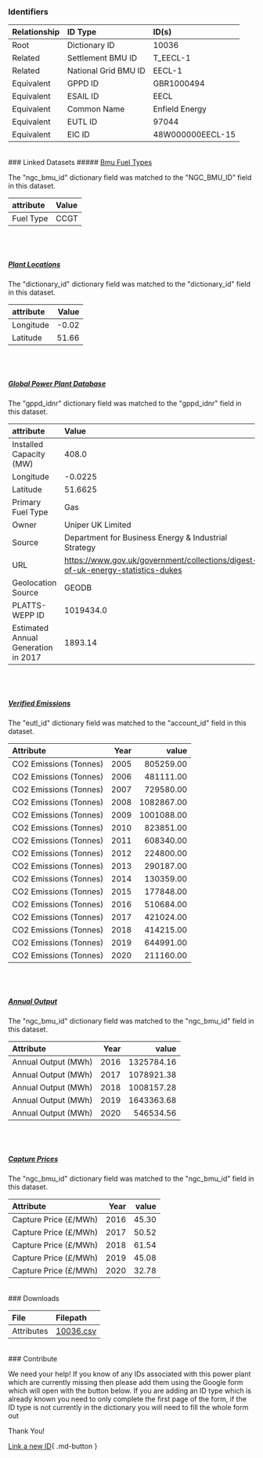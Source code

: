### Identifiers

| Relationship   | ID Type              | ID(s)            |
|:---------------|:---------------------|:-----------------|
| Root           | Dictionary ID        | 10036            |
| Related        | Settlement BMU ID    | T_EECL-1         |
| Related        | National Grid BMU ID | EECL-1           |
| Equivalent     | GPPD ID              | GBR1000494       |
| Equivalent     | ESAIL ID             | EECL             |
| Equivalent     | Common Name          | Enfield Energy   |
| Equivalent     | EUTL ID              | 97044            |
| Equivalent     | EIC ID               | 48W000000EECL-15 |

<br>
### Linked Datasets
##### <a href="https://osuked.github.io/Power-Station-Dictionary/datasets/bmu-fuel-types">Bmu Fuel Types</a>



The "ngc_bmu_id" dictionary field was matched to the "NGC_BMU_ID" field in this dataset.

| attribute   | Value   |
|:------------|:--------|
| Fuel Type   | CCGT    |

<br><br>
##### <a href="https://osuked.github.io/Power-Station-Dictionary/datasets/plant-locations">Plant Locations</a>



The "dictionary_id" dictionary field was matched to the "dictionary_id" field in this dataset.

| attribute   |   Value |
|:------------|--------:|
| Longitude   |   -0.02 |
| Latitude    |   51.66 |

<br><br>
##### <a href="https://osuked.github.io/Power-Station-Dictionary/datasets/global-power-plant-database">Global Power Plant Database</a>



The "gppd_idnr" dictionary field was matched to the "gppd_idnr" field in this dataset.

| attribute                           | Value                                                                          |
|:------------------------------------|:-------------------------------------------------------------------------------|
| Installed Capacity (MW)             | 408.0                                                                          |
| Longitude                           | -0.0225                                                                        |
| Latitude                            | 51.6625                                                                        |
| Primary Fuel Type                   | Gas                                                                            |
| Owner                               | Uniper UK Limited                                                              |
| Source                              | Department for Business Energy & Industrial Strategy                           |
| URL                                 | https://www.gov.uk/government/collections/digest-of-uk-energy-statistics-dukes |
| Geolocation Source                  | GEODB                                                                          |
| PLATTS-WEPP ID                      | 1019434.0                                                                      |
| Estimated Annual Generation in 2017 | 1893.14                                                                        |

<br><br>
##### <a href="https://osuked.github.io/Power-Station-Dictionary/datasets/verified-emissions">Verified Emissions</a>



The "eutl_id" dictionary field was matched to the "account_id" field in this dataset.

| Attribute              |   Year |      value |
|:-----------------------|-------:|-----------:|
| CO2 Emissions (Tonnes) |   2005 |  805259.00 |
| CO2 Emissions (Tonnes) |   2006 |  481111.00 |
| CO2 Emissions (Tonnes) |   2007 |  729580.00 |
| CO2 Emissions (Tonnes) |   2008 | 1082867.00 |
| CO2 Emissions (Tonnes) |   2009 | 1001088.00 |
| CO2 Emissions (Tonnes) |   2010 |  823851.00 |
| CO2 Emissions (Tonnes) |   2011 |  608340.00 |
| CO2 Emissions (Tonnes) |   2012 |  224800.00 |
| CO2 Emissions (Tonnes) |   2013 |  290187.00 |
| CO2 Emissions (Tonnes) |   2014 |  130359.00 |
| CO2 Emissions (Tonnes) |   2015 |  177848.00 |
| CO2 Emissions (Tonnes) |   2016 |  510684.00 |
| CO2 Emissions (Tonnes) |   2017 |  421024.00 |
| CO2 Emissions (Tonnes) |   2018 |  414215.00 |
| CO2 Emissions (Tonnes) |   2019 |  644991.00 |
| CO2 Emissions (Tonnes) |   2020 |  211160.00 |

<br><br>
##### <a href="https://osuked.github.io/Power-Station-Dictionary/datasets/annual-output">Annual Output</a>



The "ngc_bmu_id" dictionary field was matched to the "ngc_bmu_id" field in this dataset.

| Attribute           |   Year |      value |
|:--------------------|-------:|-----------:|
| Annual Output (MWh) |   2016 | 1325784.16 |
| Annual Output (MWh) |   2017 | 1078921.38 |
| Annual Output (MWh) |   2018 | 1008157.28 |
| Annual Output (MWh) |   2019 | 1643363.68 |
| Annual Output (MWh) |   2020 |  546534.56 |

<br><br>
##### <a href="https://osuked.github.io/Power-Station-Dictionary/datasets/capture-prices">Capture Prices</a>



The "ngc_bmu_id" dictionary field was matched to the "ngc_bmu_id" field in this dataset.

| Attribute             |   Year |   value |
|:----------------------|-------:|--------:|
| Capture Price (£/MWh) |   2016 |   45.30 |
| Capture Price (£/MWh) |   2017 |   50.52 |
| Capture Price (£/MWh) |   2018 |   61.54 |
| Capture Price (£/MWh) |   2019 |   45.08 |
| Capture Price (£/MWh) |   2020 |   32.78 |


<br>
### Downloads


| File       | Filepath                                                                              |
|:-----------|:--------------------------------------------------------------------------------------|
| Attributes | [10036.csv](https://osuked.github.io/Power-Station-Dictionary/object_attrs/10036.csv) |


<br>
### Contribute

We need your help! If you know of any IDs associated with this power plant which are currently missing then please add them using the Google form which will open with the button below. If you are adding an ID type which is already known you need to only complete the first page of the form, if the ID type is not currently in the dictionary you will need to fill the whole form out

Thank You!

[Link a new ID](https://docs.google.com/forms/d/e/1FAIpQLSc5jRsQ7NgiLLXbwo9PUdwTQyuqbRwThltG56-o6NVSe7E_nw/viewform?usp=pp_url&entry.251912331=10036){ .md-button }